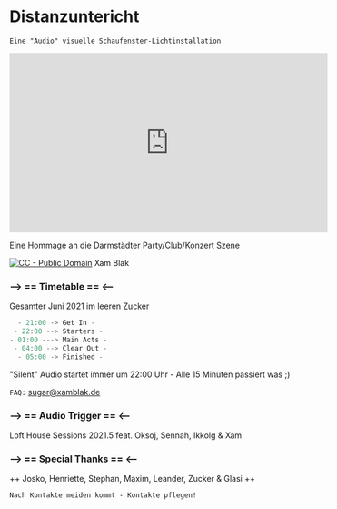 # Distanzuntericht

`Eine "Audio" visuelle Schaufenster-Lichtinstallation`

<iframe width="560" height="315" src="https://www.youtube.com/embed/JbVYMYb_2Nc?controls=0" title="YouTube video player" frameborder="0" allow="accelerometer; autoplay; clipboard-write; encrypted-media; gyroscope; picture-in-picture; web-share" allowfullscreen></iframe>

Eine Hommage an die Darmstädter Party/Club/Konzert Szene

[<img src="https://i.creativecommons.org/p/zero/1.0/88x15.png" alt="CC - Public Domain"/>](https://creativecommons.org/publicdomain/zero/1.0/) Xam Blak
  
### --> == Timetable == <--

Gesamter Juni 2021 im leeren [Zucker](http://zuckersachen.de)

```js
  - 21:00 -> Get In -
 - 22:00 --> Starters -
- 01:00 ---> Main Acts -
 - 04:00 --> Clear Out -
  - 05:00 -> Finished -
```
"Silent" Audio startet immer um 22:00 Uhr - Alle 15 Minuten passiert was ;)

`FAQ:` [sugar@xamblak.de](mailto:sugar[@]xamblak.de)

### --> == Audio Trigger == <--
Loft House Sessions 2021.5 feat. Oksoj, Sennah, Ikkolg & Xam

### --> == Special Thanks == <--
++ Josko, Henriette, Stephan, Maxim, Leander, Zucker & Glasi ++

`Nach Kontakte meiden kommt - Kontakte pflegen!`